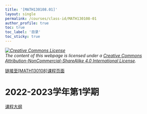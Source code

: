 ```yaml
---
title: '[MATH130108.01]'
layout: single
permalink: /courses/class-id/MATH130108-01
author_profile: true
toc: true
toc_label: '目录'
toc_sticky: true
---
```


<div class='notice--warning'>
<p><i><a rel='license' href='http://creativecommons.org/licenses/by-nc-sa/4.0/'><img alt='Creative Commons License' style='border-width:0' src='https://i.creativecommons.org/l/by-nc-sa/4.0/88x31.png' /></a><br /> The content of this webpage is licensed under a <a rel='license' href='http://creativecommons.org/licenses/by-nc-sa/4.0/'>Creative Commons Attribution-NonCommercial-ShareAlike 4.0 International License</a>.</i></p>
</div>

<a href='https://fdu-math.github.io/courses/MATH130108'>链接至[MATH130108]课程页面<a>

# 2022-2023学年第1学期

<a href='https://fdu-math.github.io/assets/docs/courses/MATH130108.01-2022-2023-1 (Encrypted).pdf'>课程大纲</a>